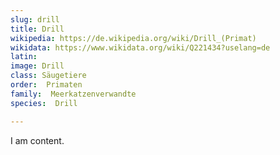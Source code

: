 ```yaml
---
slug: drill
title: Drill
wikipedia: https://de.wikipedia.org/wiki/Drill_(Primat)
wikidata: https://www.wikidata.org/wiki/Q221434?uselang=de
latin:
image: Drill
class: Säugetiere
order:  Primaten
family:  Meerkatzenverwandte
species:  Drill

---
```


I am content.
